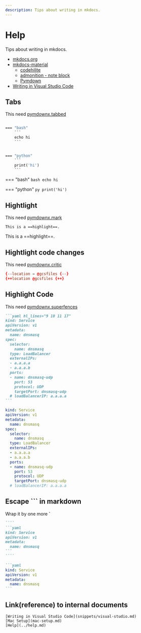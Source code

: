 ```yaml
---
description: Tips about writing in mkdocs.
---
```


# Help

Tips about writing in mkdocs.

- [mkdocs.org](https://www.mkdocs.org/)
- [mkdocs-material](https://squidfunk.github.io/mkdocs-material/)
    - [codehilite](https://squidfunk.github.io/mkdocs-material/extensions/codehilite/#usage)
    - [admonition - note block](https://squidfunk.github.io/mkdocs-material/extensions/admonition/#types)
    - [Pymdown](https://squidfunk.github.io/mkdocs-material/extensions/pymdown/#usage)
- [Writing in Visual Studio Code](snippets/visual-studio.md)

## Tabs

This need [pymdownx.tabbed](https://facelessuser.github.io/pymdown-extensions/extensions/tabbed/)

```mk

=== "bash"
    ```
    echo hi
    ```


=== "python"
    ```
    print('hi')
    ```
```

=== "bash"
    ```bash
    echo hi
    ```


=== "python"
    ```py
    print('hi')
    ```

## Hightlight
This need [pymdownx.mark](https://squidfunk.github.io/mkdocs-material/extensions/pymdown/#mark)
```
This is a ==highlight==.
```
This is a ==highlight==.

## Hightlight code changes

This need [pymdownx.critic](https://facelessuser.github.io/pymdown-extensions/extensions/critic/)

```conf
{--location = @gcsfiles {--}
{++location @gcsfiles {++}
```

## Highlight Code

This need [pymdownx.superfences](https://facelessuser.github.io/pymdown-extensions/extensions/superfences/#highlighting-lines)

````md
```yaml hl_lines="9 10 11 17"
kind: Service
apiVersion: v1
metadata:
  name: dnsmasq
spec:
  selector:
    name: dnsmasq
  type: LoadBalancer
  externalIPs:
  - a.a.a.a
  - a.a.a.b
  ports:
  - name: dnsmasq-udp
    port: 53
    protocol: UDP
    targetPort: dnsmasq-udp
  # loadBalancerIP: a.a.a.a
```
````

```yaml hl_lines="9 10 11 17"
kind: Service
apiVersion: v1
metadata:
  name: dnsmasq
spec:
  selector:
    name: dnsmasq
  type: LoadBalancer
  externalIPs:
  - a.a.a.a
  - a.a.a.b
  ports:
  - name: dnsmasq-udp
    port: 53
    protocol: UDP
    targetPort: dnsmasq-udp
  # loadBalancerIP: a.a.a.a
```

## Escape **```** in markdown

Wrap it by one more **`**
`````md
````
```yaml
kind: Service
apiVersion: v1
metadata:
  name: dnsmasq
```
````
`````

````md
```yaml
kind: Service
apiVersion: v1
metadata:
  name: dnsmasq
```
````

## Link(reference) to internal documents
```
[Writing in Visual Studio Code](snippets/visual-studio.md)
[Mac Setup](mac-setup.md)
[Help](../help.md)
```
